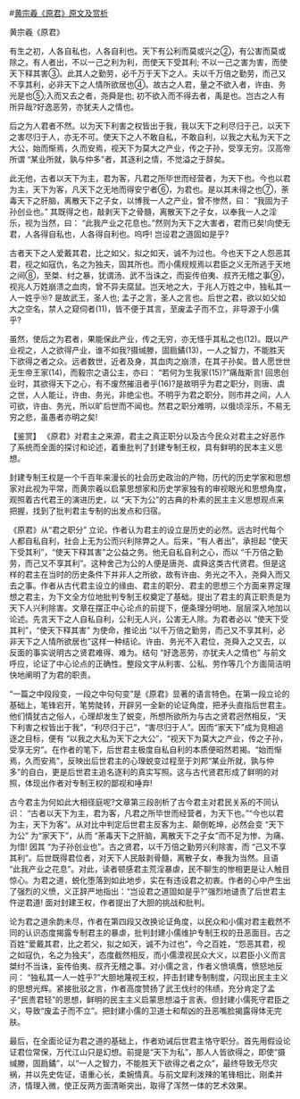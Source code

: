#[黄宗羲《原君》原文及赏析](https://www.vrrw.net/wx/10056.html)

黄宗羲《原君》

有生之初，人各自私也，人各自利也。天下有公利而莫或兴之②，有公害而莫或除之。有人者出，不以一己之利为利，而使天下受其利; 不以一己之害为害，而使天下释其害③。此其人之勤劳，必千万于天下之人。夫以千万倍之勤劳，而己又不享其利，必非天下之人情所欲居也④。故古之人君，量之不欲入者，许由、务光是也⑤;入而又去之者，尧舜是也; 初不欲入而不得去者，禹是也。岂古之人有所异哉?好逸恶劳，亦犹夫人之情也。

后之为人君者不然。以为天下利害之权皆出于我，我以天下之利尽归于己，以天下之害尽归于人，亦无不可。使天下之人不敢自私，不敢自利，以我之大私为天下之大公，始而惭焉，久而安焉，视天下为莫大之产业，传之子孙，受享无穷。汉高帝所谓 “某业所就，孰与仲多”者，其逐利之情，不觉溢之于辞矣。

此无他，古者以天下为主，君为客，凡君之所毕世而经营者，为天下也。今也以君为主，天下为客，凡天下之无地而得安宁者⑥，为君也。是以其未得之也⑦，荼毒天下之肝脑，离散天下之子女，以博我一人之产业，曾不惨然，曰： “我固为子孙创业也。” 其既得之也，敲剥天下之骨髓，离散天下之子女，以奉我一人之淫乐，视为当然，曰： “此我产业之花息也。”然则为天下之大害者，君而已矣!向使无君，人各得自私也，人各得自利也。呜呼! 岂设君之道固如是乎?

古者天下之人爱戴其君，比之如父，拟之如天，诚不为过也。今也天下之人怨恶其君，视之如寇仇，名之为独夫，固其所也。而小儒规规焉以君臣之义无所逃于天地之间⑧，至桀、纣之暴，犹谓汤、武不当诛之，而妄传伯夷、叔齐无稽之事⑨，视兆人万姓崩溃之血肉，曾不异夫腐鼠。岂天地之大，于兆人万姓之中，独私其一人一姓乎⑩? 是故武王，圣人也; 孟子之言，圣人之言也。后世之君，欲以如父如大之空名，禁人之窥伺者(11)，皆不便于其言，至废孟子而不立，非导源于小儒乎?

虽然，使后之为君者，果能保此产业，传之无穷，亦无怪乎其私之也(12)。既以产业视之，人之欲得产业，谁不如我?摄缄滕，固扃鐍(13)，一人之智力，不能胜天下欲得之者之众。远者数世，近者及身，其血肉之崩溃，在其子孙矣。昔人愿世世无生帝王家(14)，而毅宗之语公主，亦曰： “若何为生我家(15)?”痛哉斯言! 回思创业时，其欲得天下之心，有不废然摧沮者乎(16)?是故明乎为君之职分，则唐、虞之世，人人能让，许由、务光，非绝尘也。不明乎为君之职分，则市井之间，人人可欲，许由、务光，所以旷后世而不闻也。然君之职分难明，以俄顷淫乐，不易无穷之悲，虽愚者亦明之矣!



【鉴赏】 《原君》对君主之来源，君主之真正职分以及古今民众对君主之好恶作了系统而全面的探讨和论述，着重批判了封建专制王权，具有鲜明的民本主义思想。

封建专制王权是一个千百年来漫长的社会历史政治的产物，历代的历史学家和思想家对此视为平常，而黄宗羲以启蒙思想家和历史学家独有的审视眼光和思想角度，观照着古代君王的演进历史，以 “天下为公”的古典的朴素的民主主义思想观点来把握，找到了批判君主专制的出发点和归宿。

《原君》从“君之职分” 立论。作者认为君主的设立是历史的必然。远古时代每个人都自私自利，社会上无为公而兴利除弊之人。后来，“有人者出”，承担起 “使天下受其利”，“使天下释其害”之公益之务。他无自私自利之心，而以 “千万倍之勤劳，而己又不享其利”。这种舍己为公的人便是唐尧、虞舜这类古代贤君。但是这样的君主在当时的历史条件下并非人之所欲，故有许由、务光之不入，尧舜入而又去之事。作者从古代君主设立的缘由、君主的职分、君主的思想三个方面来界定理想之君主，为下文全方位地批判专制王权奠定了基础。提出了君主的真正职责是为天下人兴利除害。文章在摆正中心论点的前提下，便条理分明地、层层深入地加以论述。先言天下之人自私自利，公利无人兴，公害无人除。为君者必以 “使天下受其利”，“使天下释其害” 为使命，推论出 “以千万倍之勤劳，而己又不享其利，必非天下之人情所欲居也”这样一种结论。许由、务光不入君位，尧舜入之又去，以反面的事实说明古之贤君难得、难为。结句 “好逸恶劳，亦犹夫人之情也” 与前文呼应，论证了中心论点的正确性。整段文字从利害、公私、劳作等几个方面简洁明快地阐明了为君的职责。

“一篇之中段段变，一段之中句句变”是《原君》显著的语言特色。在第一段立论的基础上，笔锋宕开，笔势陡转，开辟另一全新的论证角度，把矛头直指后世君主。他们情犹古之俗人，心理却发生了蜕变，所想所欲所为与古之贤君迥然相反，“天下利害之权皆出于我”，“利尽归于己”，“害尽归于人”。因而“家天下”成为竞相追逐之目标，便有 “以我之大私为天下之大公”，“视天下为莫大之产业，传之子孙，受享无穷”。在作者的笔下，后世君主极度自私自利的本质便昭然若揭。“始而惭焉，久而安焉”，反映出后世君主的心理蜕变过程至于刘邦“某业所就，孰与仲多”的自白，更是后世君主追名逐利的真实写照。这与古代贤君形成了鲜明的对照，体现出作者对专制王权的鄙视和唾弃!

古今君主为何如此大相径庭呢?文章第三段剖析了古今君主对君民关系的不同认识： “古者以天下为主，君为客，凡君之所毕世而经营者，为天下也。”“今也以君为主，天下为客”。从对比中判定后世君主反客为主、颠倒乾坤，必然会变 “天下为公” 为“家天下”，从而 “荼毒天下之肝脑，离散天下之子女”而不足为惨、为痛、为惜! 因其 “为子孙创业也”。古之贤君，以千万倍之勤劳兴利除害，而 “己又不享其利”。后世既得君位者，对天下人民敲剥骨髓，离散子女，奉我为当然。且语 “此我产业之花息”。对此，读者顿感君主荒淫暴虐，民不聊生的惨相更是让人触目惊心。为君之道，蜕化堕落到如此地步，实在有违设君之初衷。作者的心中产生出了强烈的义愤，义正辞严地指出：“岂设君之道固如是乎?”强烈地谴责了后世君主忤逆君道! 面对封建王权，作者提出了大胆的挑战和批判。

论为君之道余韵未尽，作者在第四段又改换论证角度，以民众和小儒对君主截然不同的认识态度揭露专制君主的暴虐，批判封建小儒维护专制王权的丑恶面目。古之百姓“爱戴其君，比之若父，拟之如天，诚不为过也”，今之百姓，“怨恶其君，视之如寇仇，名之为独夫”，态度截然相反，而小儒漠视民众大义，以君臣小义而言桀纣不当诛，妄传伯夷、叔齐无稽之事。对小儒之言，作者义愤填膺，愤怒地反问： “独私其一人一姓乎?”大胆地蔑视王权，抨击封建专制制度，闪现出民主主义的思想光辉。紧接批驳之言，作者高度赞扬了武王伐纣的伟绩，充分肯定了孟子“民贵君轻”的思想，鲜明的民主主义启蒙思想溢于言表。但封建小儒死守君臣之义，导致“废孟子而不立”。把封建小儒的卫道士和帮凶的丑恶嘴脸揭露得体无完肤。

最后，在全面论证为君之道的基础上，作者劝诫后世君主恪守职分。首先用假设论证君位常保，万代江山只是幻想。前提是“天下为私”，那人人皆欲得之，即使“摄缄滕，固扃鐍”，以“一人之智力，不能胜天下欲得之者之众”，最终导致无尽灾祸，并以先史佐证，语重心长，柔婉情真。与前文犀利泼辣的笔锋相比，刚柔并济，情理入微，使正反两方面清晰突出，取得了浑然一体的艺术效果。

